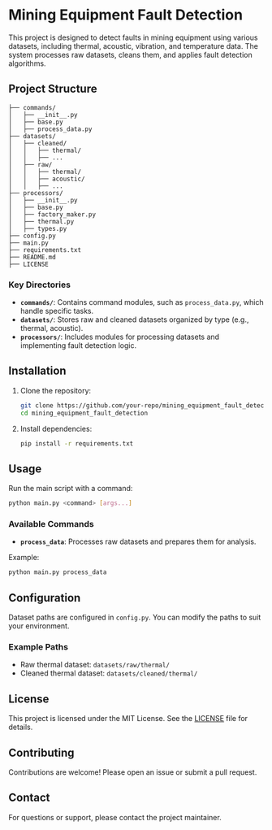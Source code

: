 # Mining Equipment Fault Detection

This project is designed to detect faults in mining equipment using various datasets, including thermal, acoustic, vibration, and temperature data. The system processes raw datasets, cleans them, and applies fault detection algorithms.

## Project Structure

```plaintext
├── commands/
│   ├── __init__.py
│   ├── base.py
│   ├── process_data.py
├── datasets/
│   ├── cleaned/
│   │   ├── thermal/
│   │   ├── ...
│   ├── raw/
│   │   ├── thermal/
│   │   ├── acoustic/
│   │   ├── ...
├── processors/
│   ├── __init__.py
│   ├── base.py
│   ├── factory_maker.py
│   ├── thermal.py
│   ├── types.py
├── config.py
├── main.py
├── requirements.txt
├── README.md
├── LICENSE
```

### Key Directories

- **`commands/`**: Contains command modules, such as `process_data.py`, which handle specific tasks.
- **`datasets/`**: Stores raw and cleaned datasets organized by type (e.g., thermal, acoustic).
- **`processors/`**: Includes modules for processing datasets and implementing fault detection logic.

## Installation

1. Clone the repository:

   ```sh
   git clone https://github.com/your-repo/mining_equipment_fault_detection.git
   cd mining_equipment_fault_detection
   ```

2. Install dependencies:

   ```sh
   pip install -r requirements.txt
   ```

## Usage

Run the main script with a command:

```sh
python main.py <command> [args...]
```

### Available Commands

- **`process_data`**: Processes raw datasets and prepares them for analysis.

Example:

```sh
python main.py process_data
```

## Configuration

Dataset paths are configured in `config.py`. You can modify the paths to suit your environment.

### Example Paths

- Raw thermal dataset: `datasets/raw/thermal/`
- Cleaned thermal dataset: `datasets/cleaned/thermal/`

## License

This project is licensed under the MIT License. See the [LICENSE](LICENSE) file for details.

## Contributing

Contributions are welcome! Please open an issue or submit a pull request.

## Contact

For questions or support, please contact the project maintainer.
